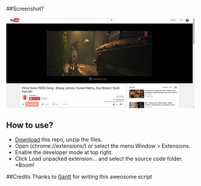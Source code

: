 ##Screenshot?

<img src="screenshot.png" width="800px">

## How to use?
* [Download](https://github.com/akashnimare/youtube-dl/archive/master.zip) this repo, unzip the files.
* Open (chrome://extensions/) or select the menu Window > Extensions.
* Enable the developer mode at top right.
* Click Load unpacked extension... and select the source code folder.
*Boom!

##Credits
Thanks to [Gantt](https://github.com/gantt/downloadyoutube) for writing this aweosome script
